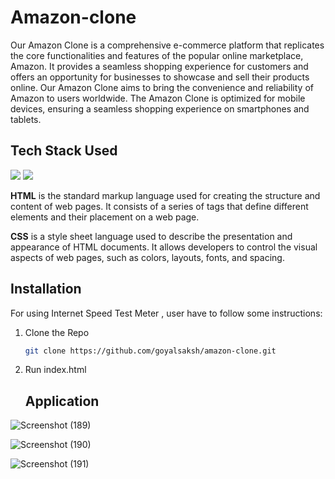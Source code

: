# Amazon-clone
Our Amazon Clone is a comprehensive e-commerce platform that replicates the core functionalities and features of the popular online marketplace, Amazon.
It provides a seamless shopping experience for customers and offers an opportunity for businesses to showcase and sell their products online.
Our Amazon Clone aims to bring the convenience and reliability of Amazon to users worldwide.
The Amazon Clone is optimized for mobile devices, ensuring a seamless shopping experience on smartphones and tablets.

  ## Tech Stack Used
<img src="https://img.shields.io/badge/HTML-ColourCode?logo=HTML&logoColor=orange&style=ShieldStyle" />    <img src="https://img.shields.io/badge/CSS-ColourCode?logo=CSS&logoColor=blue&style=ShieldStyle" /> 


**HTML** is the standard markup language used for creating the structure and content of web pages. It consists of a series of tags that define different elements and their placement on a web page. 

**CSS** is a style sheet language used to describe the presentation and appearance of HTML documents. It allows developers to control the visual aspects of web pages, such as colors, layouts, fonts, and spacing.

  ## Installation
  For using Internet Speed Test Meter , user have to follow some instructions:
  1. Clone the Repo
     ```sh
     git clone https://github.com/goyalsaksh/amazon-clone.git
     ```
  2. Run index.html
    
     ## Application

  ![Screenshot (189)](https://github.com/goyalsaksh/Amazon-clone/assets/98030516/a47beab6-0bec-4255-ae3f-cdcaddedb5e3)

  ![Screenshot (190)](https://github.com/goyalsaksh/Amazon-clone/assets/98030516/111562ce-6484-45ce-a721-0abae2bf1749)
  
  ![Screenshot (191)](https://github.com/goyalsaksh/Amazon-clone/assets/98030516/c11fd21d-9eeb-42be-afba-d7a2caff8fe1)


  
       

                                                                                                                   
